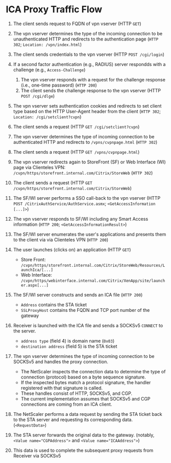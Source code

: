 # ICA Proxy Traffic Flow

1. The client sends request to FQDN of vpn vserver (HTTP `GET`)

1. The vpn vserver determines the type of the incoming connection to be unauthenticated HTTP and redirects to the authentication page (`HTTP 302`; `Location: /vpn/index.html`)

1. The client sends credentials to the vpn vserver (HTTP `POST /cgi/login`)

1. If a second factor authentication (e.g., RADIUS) server respondds with a challenge (e.g., `Access-Challenge`)
	1. The vpn vserver responds with a request for the challenge response (i.e., one-time password) (`HTTP 200`)
	2. The client sends the challenge response to the vpn vserver (HTTP `POST /cgi/dlge`) 

1. The vpn vserver sets authentication cookies and redirects to set client type based on the HTTP User-Agent header from the client (`HTTP 302`; `Location: /cgi/setclient?cvpn`)

1. The client sends a request (HTTP `GET /cgi/setclient?cvpn`)

1. The vpn vserver determines the type of incoming connection to be authenticated HTTP and redirects to `/vpns/cvpnpage.html` (`HTTP 302`)

1. The client sends a request (HTTP `GET /vpns/cvpnpage.html`)

1. The vpn vserver redirects again to StoreFront (SF) or Web Interface (WI) page via Clienteles VPN: `/cvpn/https/storefront.internal.com/Citrix/StoreWeb` (`HTTP 302`)
 
1. The client sends a request (HTTP `GET /cvpn/https/storefront.internal.com/Citrix/StoreWeb`)

1. The SF/WI server performs a SSO call-back to the vpn vserver (HTTP `POST /CitrixAuthService/AuthService.asmx`; `<GetAccessInformation [...]>`)

1. The vpn vserver responds to SF/WI including any Smart Access information (`HTTP 200`; `<GetAccessInformationResult>`)

1. The SF/WI server enumerates the user's applications and presents them to the client via via Clienteles VPN  (`HTTP 200`)

1. The user launches (clicks on) an application (HTTP `GET`)
	- Store Front: `/cvpn/https/storefront.internal.com/Citrix/StoreWeb/Resources/LaunchIca/[...]`
	- Web Interface: `/cvpn/https/webinterface.internal.com/Citrix/XenApp/site/launcher.aspx[...]`

1. The SF/WI server constructs and sends an ICA file (`HTTP 200`)
	- `Address` contains the STA ticket
	- `SSLProxyHost` contains the FQDN and TCP port number of the gateway

1.  Receiver is launched with the ICA file and sends a SOCKSv5 `CONNECT` to the server.
	- `address type` (field 4) is domain name (`0x03`)
	- `destination address` (field 5) is the STA ticket

1. The vpn vserver determines the type of incoming connection to be SOCKSv5 and handles the proxy connection.
	- The NetScaler inspects the connection data to determine the type of connection (protocol) based on a byte sequence signature.
	- If the inspected bytes match a protocol signature, the handler registered with that signature is called.
	- These handles consist of HTTP, SOCKSv5, and CGP.
	- The current implementation assumes that SOCKSv5 and CGP connections are coming from an ICA client.

1. The NetScaler performs a data request by sending the STA ticket back to the STA server and requesting its corresponding data. (`<RequestData>`)

1. The STA server forwards the original data to the gateway. (notably, `<Value name="CGPAddress">` and `<Value name="ICAAddress">`)

1. This data is used to complete the subsequent proxy requests from Receiver via SOCKSv5
